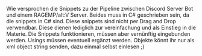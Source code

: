Wie versprochen die Snippets zu der Pipeline zwischen Discord Server Bot und einem RAGEMP/alt:V Server. Beides muss in C# geschrieben sein, da die snippets in C# sind.
Diese snippets sind nicht per Drag and Drop verwendbar. Diese dienen lediglich zur vereinfachung und als Einstieg in die Materie.
Die Snippets funktionieren, müssen aber vernünftig eingebunden werden.
Usings müssen eventuell ergänzt werden.
Objekte könnt ihr nur als xml object string senden, dazu einmal selbst einlesen ;)
